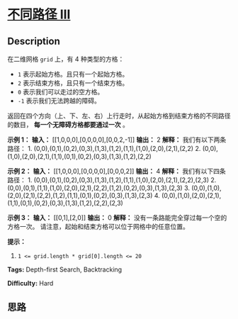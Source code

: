 # [不同路径 III][title]

## Description

在二维网格 `grid` 上，有 4 种类型的方格：

  * `1` 表示起始方格。且只有一个起始方格。
  * `2` 表示结束方格，且只有一个结束方格。
  * `0` 表示我们可以走过的空方格。
  * `-1` 表示我们无法跨越的障碍。

返回在四个方向（上、下、左、右）上行走时，从起始方格到结束方格的不同路径的数目， **每一个无障碍方格都要通过一次** 。



**示例 1：**
            **输入：** [[1,0,0,0],[0,0,0,0],[0,0,2,-1]]    **输出：** 2    **解释：** 我们有以下两条路径：    1. (0,0),(0,1),(0,2),(0,3),(1,3),(1,2),(1,1),(1,0),(2,0),(2,1),(2,2)    2. (0,0),(1,0),(2,0),(2,1),(1,1),(0,1),(0,2),(0,3),(1,3),(1,2),(2,2)

**示例 2：**
            **输入：** [[1,0,0,0],[0,0,0,0],[0,0,0,2]]    **输出：** 4    **解释：** 我们有以下四条路径：     1. (0,0),(0,1),(0,2),(0,3),(1,3),(1,2),(1,1),(1,0),(2,0),(2,1),(2,2),(2,3)    2. (0,0),(0,1),(1,1),(1,0),(2,0),(2,1),(2,2),(1,2),(0,2),(0,3),(1,3),(2,3)    3. (0,0),(1,0),(2,0),(2,1),(2,2),(1,2),(1,1),(0,1),(0,2),(0,3),(1,3),(2,3)    4. (0,0),(1,0),(2,0),(2,1),(1,1),(0,1),(0,2),(0,3),(1,3),(1,2),(2,2),(2,3)

**示例 3：**
            **输入：** [[0,1],[2,0]]    **输出：** 0    **解释：**    没有一条路能完全穿过每一个空的方格一次。    请注意，起始和结束方格可以位于网格中的任意位置。    



**提示：**

  1. `1 <= grid.length * grid[0].length <= 20`


**Tags:** Depth-first Search, Backtracking

**Difficulty:** Hard

## 思路

[title]: https://leetcode-cn.com/problems/unique-paths-iii
